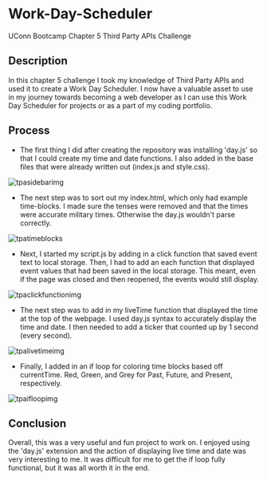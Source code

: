 # Work-Day-Scheduler
UConn Bootcamp Chapter 5 Third Party APIs Challenge

## Description
In this chapter 5 challenge I took my knowledge of Third Party APIs and used it to create a Work Day Scheduler.  I now have a valuable asset to use in my journey towards becoming a web developer as I can use this Work Day Scheduler for projects or as a part of my coding portfolio.


## Process
* The first thing I did after creating the repository was installing 'day.js' so that I could create my time and date functions.  I also added in the base files that were already written out (index.js and style.css).

![tpasidebarimg](https://github.com/DaelenWall/Work-Day-Scheduler/assets/122398507/0c08f685-f775-402e-98db-bdab1a5d04c8)


* The next step was to sort out my index.html, which only had example time-blocks.  I made sure the tenses were removed and that the times were accurate military times.  Otherwise the day.js wouldn't parse correctly.

![tpatimeblocks](https://github.com/DaelenWall/Work-Day-Scheduler/assets/122398507/82eaf52a-dee1-4283-a1e7-9b642eb40a38)


* Next, I started my script.js by adding in a click function that saved event text to local storage. Then, I had to add an each function that displayed event values that had been saved in the local storage.  This meant, even if the page was closed and then reopened, the events would still display.

![tpaclickfunctionimg](https://github.com/DaelenWall/Work-Day-Scheduler/assets/122398507/59ddc139-0d65-4b82-83b0-35c2d7b540f9)


* The next step was to add in my liveTime function that displayed the time at the top of the webpage.  I used day.js syntax to accurately display the time and date.  I then needed to add a ticker that counted up by 1 second (every second).

![tpalivetimeimg](https://github.com/DaelenWall/Work-Day-Scheduler/assets/122398507/c0aad8e6-a368-4cd8-8b6d-9969009f8f71)


* Finally, I added in an if loop for coloring time blocks based off currentTime.  Red, Green, and Grey for Past, Future, and Present, respectively.

![tpaifloopimg](https://github.com/DaelenWall/Work-Day-Scheduler/assets/122398507/dbed676a-4fb7-4ab4-bd1d-9f5e18de8b41)


## Conclusion
Overall, this was a very useful and fun project to work on.  I enjoyed using the 'day.js' extension and the action of displaying live time and date was very interesting to me.  It was difficult for me to get the if loop fully functional, but it was all worth it in the end.

